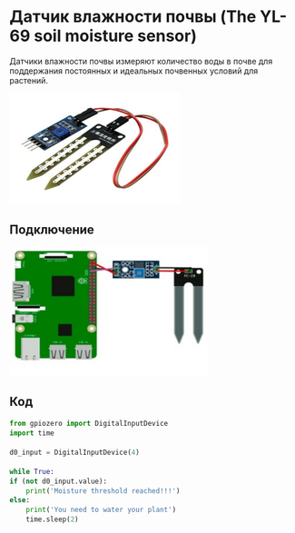 # Датчик влажности почвы (The YL-69 soil moisture sensor)

Датчики влажности почвы измеряют количество воды в почве для поддержания постоянных и идеальных почвенных условий для растений.

<img src="../assets/sensors/soil_moisture/sensor_soil_moisture.svg" width=300 class="zoom border center"></img>

## Подключение

<img src="../assets/sensors/soil_moisture/soil_moisture_connection.svg" width=350 class="zoom border center"></img>

## Код

```python
from gpiozero import DigitalInputDevice
import time
 
d0_input = DigitalInputDevice(4)
 
while True:
if (not d0_input.value):
    print('Moisture threshold reached!!!')
else:
    print('You need to water your plant')
    time.sleep(2)
```
